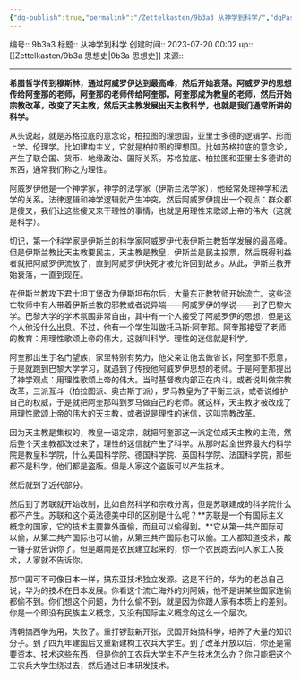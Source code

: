 ```yaml
---
{"dg-publish":true,"permalink":"/Zettelkasten/9b3a3 从神学到科学/","dgPassFrontmatter":true}
---
```


编号:: 9b3a3
标题:: 从神学到科学
创建时间:: 2023-07-20 00:02
up:: [[Zettelkasten/9b3a 思想史\|9b3a 思想史]]
来源:: 

---
**希腊哲学传到穆斯林，通过阿威罗伊达到最高峰，然后开始衰落。阿威罗伊的思想传给阿奎那的老师，阿奎那的老师传给阿奎那。阿奎那成为教皇的老师，然后开始宗教改革，改变了天主教，然后天主教发展出天主教科学，也就是我们通常所讲的科学。**


从头说起，就是苏格拉底的意念论，柏拉图的理想国，亚里士多德的逻辑学、形而上学、伦理学。比如建构主义，它就是柏拉图的理想国。比如苏格拉底的意念论，产生了联合国、货币、地缘政治、国际关系。苏格拉底、柏拉图和亚里士多德讲的东西，通常我们称之为理性。

阿威罗伊他是一个神学家，神学的法学家（伊斯兰法学家），他经常处理神学和法学的关系。法律逻辑和神学逻辑就产生冲突，然后阿威罗伊提出一个观点：群众都是傻叉，我们让这些傻叉来干理性的事情，也就是用理性来歌颂上帝的伟大（这就是科学）。

切记，第一个科学家是伊斯兰的科学家阿威罗伊代表伊斯兰教哲学发展的最高峰。但是伊斯兰教比天主教要民主，天主教是教皇，伊斯兰是民主投票，然后既得利益者就把阿威罗伊流放了，直到阿威罗伊快死才被允许回到故乡。从此，伊斯兰教开始衰落，一直到现在。

在伊斯兰教攻下君士坦丁堡改为伊斯坦布尔后，大量东正教牧师开始流亡。这些流亡牧师中有人带着伊斯兰教的邪教或者说异端——阿威罗伊的学说——到了巴黎大学。巴黎大学的学术氛围非常自由，其中有一个人接受了阿威罗伊的思想，但是这个人他没什么出息。不过，他有一个学生叫做托马斯·阿奎那。阿奎那接受了老师的教育：用理性歌颂上帝的伟大，这就叫科学。理性的迷信就是科学。

阿奎那出生于名门望族，家里特别有势力，他父亲让他去做省长，阿奎那不愿意，于是就跑到巴黎大学学习，就遇到了传授他阿威罗伊思想的老师。于是阿奎那提出了神学观点：用理性歌颂上帝的伟大。当时基督教内部正在内斗，或者说叫做宗教改革，三派互斗（柏拉图派、奥古斯丁派），罗马教皇为了平衡三派，或者说维护自己的权威，于是就把阿奎那叫到罗马做自己的老师。就这样，天主教才被改成了用理性歌颂上帝的伟大的天主教，或者说是理性的迷信，这叫宗教改革。

因为天主教是集权的，教皇一语定宗，就把阿奎那这一派定位成天主教的主流，然后整个天主教都改过来了，理性的迷信就产生了科学。从那时起全世界最大的科学院是教皇科学院，什么美国科学院、德国科学院、英国科学院、法国科学院，那些都不是科学，他们都是盗版。但是人家这个盗版可以产生技术。

然后就到了近代部分。

然后到了苏联就开始改制，比如自然科学和宗教分离，但是苏联建成的科学院什么都不产生。苏联和这个英法德美中印的区别是什么呢？**苏联是一个有国际主义概念的国家，它的技术主要靠外面偷，而且可以偷得到。**它从第一共产国际可以偷，从第二共产国际也可以偷，从第三共产国际也可以偷。工人都知道技术，敲一锤子就告诉你了。但是越南是农民建立起来的，你一个农民跑去问人家工人技术，人家就不告诉你。

那中国可不可像日本一样，搞东亚技术独立发源。这是不行的，华为的老总自己说，华为的技术在日本发展。你看这个流亡海外的刘阿姨，他不是讲某些国家连偷都偷不到。你们想这个问题，为什么偷不到，就是因为你跟人家有本质上的差别。你是一个即没有民族主义概念，又没有国际主义概念的这么一个层次。

清朝搞西学为用，失败了。重打锣鼓新开张，民国开始搞科学，培养了大量的知识分子。到了四九年建国后又重新建构工农兵大学生。到了改革开放以后，你还是需要资本、技术这些东西，但是你的工农兵大学生不产生技术怎么办？你只能把这个工农兵大学生绕过去，然后通过日本研发技术。
